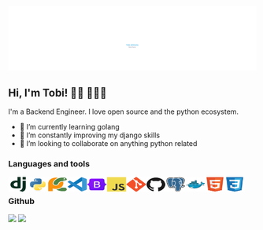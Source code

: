 ![](https://github.com/Tobi-De/Tobi-De/blob/master/img/ezgif.com-gif-maker.gif?raw=true)

## Hi, I'm Tobi! 👋🏾 👨🏿‍💻

I'm a Backend Engineer. I love open source and the python ecosystem.

- 🔭 I’m currently learning golang
- 🌱 I’m constantly improving my django skills
- 👯 I’m looking to collaborate on anything python related

### Languages and tools

<img align="left" height="30" width="40" src="https://raw.githubusercontent.com/devicons/devicon/master/icons/django/django-plain.svg">
<img align="left" height="30" width="40" src="https://raw.githubusercontent.com/devicons/devicon/master/icons/python/python-original.svg">
<img align="left" height="30" width="40" src="https://raw.githubusercontent.com/devicons/devicon/master/icons/pycharm/pycharm-original.svg">
<img align="left" height="30" width="40" src="https://raw.githubusercontent.com/devicons/devicon/master/icons/vscode/vscode-original.svg">
<img align="left" height="30" width="40" src="https://raw.githubusercontent.com/devicons/devicon/master/icons/bootstrap/bootstrap-original.svg">
<img align="left" height="30" width="40" src="https://raw.githubusercontent.com/devicons/devicon/master/icons/javascript/javascript-original.svg">
<img align="left" height="30" width="40" src="https://raw.githubusercontent.com/devicons/devicon/master/icons/git/git-original.svg">
<img align="left" height="30" width="40" src="https://raw.githubusercontent.com/devicons/devicon/master/icons/github/github-original.svg">
<img align="left" height="30" width="40" src="https://raw.githubusercontent.com/devicons/devicon/master/icons/postgresql/postgresql-original.svg">
<img align="left" height="30" width="40" src="https://raw.githubusercontent.com/devicons/devicon/master/icons/docker/docker-original.svg">
<img align="left" height="30" width="40" src="https://raw.githubusercontent.com/devicons/devicon/master/icons/html5/html5-original.svg">
<img align="left" height="30" width="40" src="https://raw.githubusercontent.com/devicons/devicon/master/icons/css3/css3-original.svg">

<br />

### Github

<div>
<img  height="180em"  src="https://github-readme-stats.tobi-de.vercel.app/api?username=Tobi-De&count_private=true&show_icons=true&hide_border=true&theme=dracula" />
<img  height="180em"  src="https://github-readme-stats.tobi-de.vercel.app/api/top-langs?username=Tobi-De&layout=compact&hide_border=true&theme=dracula" />
</div>


